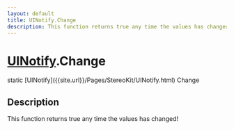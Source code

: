 ```yaml
---
layout: default
title: UINotify.Change
description: This function returns true any time the values has changed!
---
```

# [UINotify]({{site.url}}/Pages/StereoKit/UINotify.html).Change

<div class='signature' markdown='1'>
static [UINotify]({{site.url}}/Pages/StereoKit/UINotify.html) Change
</div>

## Description
This function returns true any time the values has
changed!

